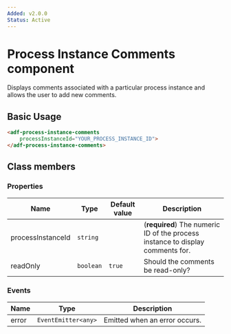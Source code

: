 ```yaml
---
Added: v2.0.0
Status: Active
---
```

# Process Instance Comments component

Displays comments associated with a particular process instance and allows the user to add new comments.

## Basic Usage

```html
<adf-process-instance-comments 
    processInstanceId="YOUR_PROCESS_INSTANCE_ID">
</adf-process-instance-comments>
```

## Class members

### Properties

| Name | Type | Default value | Description |
| ---- | ---- | ------------- | ----------- |
| processInstanceId | `string` |  | (**required**) The numeric ID of the process instance to display comments for.  |
| readOnly | `boolean` | `true` | Should the comments be read-only?  |

### Events

| Name | Type | Description |
| ---- | ---- | ----------- |
| error | `EventEmitter<any>` | Emitted when an error occurs. |
